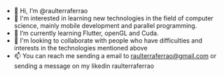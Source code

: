 - 👋 Hi, I’m @raulterraferrao
- 👀 I'm interested in learning new technologies in the field of computer science, mainly mobile development and parallel programming.
- 🌱 I’m currently learning Flutter, openGL and Cuda.
- 💞️ I'm looking to collaborate with people who have difficulties and interests in the technologies mentioned above
- 📫 You can reach me sending a email to raulterraferrao@gmail.com or sending a message on my likedin raulterraferrao

<!---
raulterraferrao/raulterraferrao is a ✨ special ✨ repository because its `README.md` (this file) appears on your GitHub profile.
You can click the Preview link to take a look at your changes.
--->
